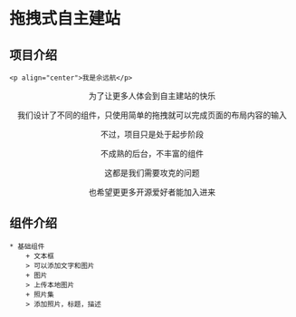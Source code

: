 # 拖拽式自主建站
## 项目介绍
	<p align="center">我是佘远航</p>
  <p align="center">为了让更多人体会到自主建站的快乐</p>
  <p align="center">我们设计了不同的组件，只使用简单的拖拽就可以完成页面的布局内容的输入</p>
  <p align="center">不过，项目只是处于起步阶段</p>
  <p align="center">不成熟的后台，不丰富的组件</p>
  <p align="center">这都是我们需要攻克的问题</p>
  <p align="center">也希望更更多开源爱好者能加入进来</p>
	
## 组件介绍
	* 基础组件
		+ 文本框 
        > 可以添加文字和图片
		+ 图片
        > 上传本地图片
		+ 照片集
        > 添加照片，标题，描述
